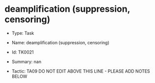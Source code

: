 # deamplification (suppression, censoring)

* Type: Task

* Name: deamplification (suppression, censoring)

* Id: TK0021

* Summary: nan

* Tactic: TA09
DO NOT EDIT ABOVE THIS LINE - PLEASE ADD NOTES BELOW